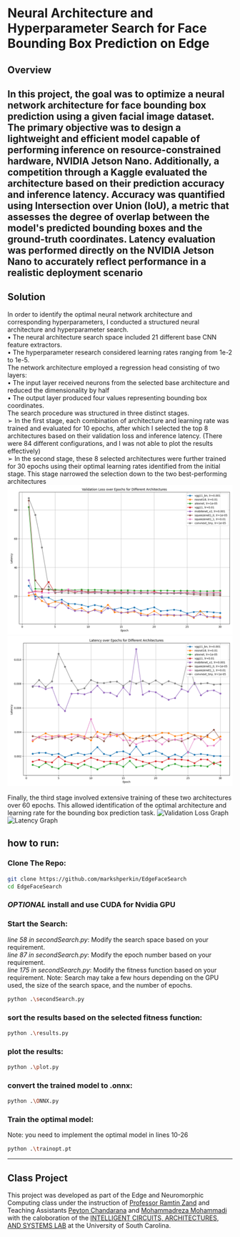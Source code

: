 
# Neural Architecture and Hyperparameter Search for Face Bounding Box Prediction on Edge

## Overview
In this project, the goal was to optimize a neural network architecture for face bounding box
prediction using a given facial image dataset. The primary objective was to design a lightweight
and efficient model capable of performing inference on resource-constrained hardware, NVIDIA
Jetson Nano. Additionally, a competition through a Kaggle evaluated the architecture based on
their prediction accuracy and inference latency. Accuracy was quantified using Intersection over
Union (IoU), a metric that assesses the degree of overlap between the model's predicted
bounding boxes and the ground-truth coordinates. Latency evaluation was performed directly
on the NVIDIA Jetson Nano to accurately reflect performance in a realistic deployment scenario
---
## Solution
In order to identify the optimal neural network architecture and corresponding
hyperparameters, I conducted a structured neural architecture and hyperparameter search.  
• The neural architecture search space included 21 different base CNN feature extractors.  
• The hyperparameter research considered learning rates ranging from 1e-2 to 1e-5.  
The network architecture employed a regression head consisting of two layers:  
• The input layer received neurons from the selected base architecture and reduced the
dimensionality by half  
• The output layer produced four values representing bounding box coordinates.  
The search procedure was structured in three distinct stages.  
➢ In the first stage, each combination of architecture and learning rate was trained and
evaluated for 10 epochs, after which I selected the top 8 architectures based on their
validation loss and inference latency. (There were 84 different configurations, and I was
not able to plot the results effectively)  
➢ In the second stage, these 8 selected architectures were further trained for 30 epochs
using their optimal learning rates identified from the initial stage. This stage narrowed
the selection down to the two best-performing architectures
![Validation Loss Graph](report/second_search_val_over_epoch.png)
![Latency Graph](report/second_search_latency_over_epoch.png)

Finally, the third stage involved extensive training of these two architectures over 60 epochs.
This allowed identification of the optimal architecture and learning rate for the bounding box
prediction task. 
![Validation Loss Graph](final_search_val_over_epoch.png)
![Latency Graph](final_search_latency_over_epoch.png)

## how to run:
### Clone The Repo:
```bash
git clone https://github.com/markshperkin/EdgeFaceSearch
cd EdgeFaceSearch
```
### *OPTIONAL* install and use CUDA for Nvidia GPU
### Start the Search:  
*line 58 in secondSearch.py*: Modify the search space based on your requirement.  
*line 87 in secondSearch.py*: Modify the epoch number based on your requirement.   
*line 175 in secondSearch.py*: Modify the fitness function based on your requirement.
Note: Search may take a few hours depending on the GPU used, the size of the search space, and the number of epochs.
```bash
python .\secondSearch.py
```
### sort the results based on the selected fitness function:
```bash
python .\results.py
```
### plot the results:
```bash
python .\plot.py
```
### convert the trained model to .onnx:
```bash
python .\ONNX.py
```
### Train the optimal model:
Note: you need to implement the optimal model in lines 10-26 
```bash
python .\trainopt.pt
```
---
## Class Project

This project was developed as part of the Edge and Neuromorphic Computing class under the instruction of [Professor Ramtin Zand](https://sc.edu/study/colleges_schools/engineering_and_computing/faculty-staff/zand.php) and Teaching Assistants [Peyton Chandarana](https://www.peytonsc.com/) and [Mohammadreza Mohammadi](https://www.linkedin.com/in/mohammadreza-mohammadi-544837199/) with the caloboration of the [INTELLIGENT CIRCUITS, ARCHITECTURES, AND SYSTEMS LAB](https://www.icaslab.com/home) at the University of South Carolina.


